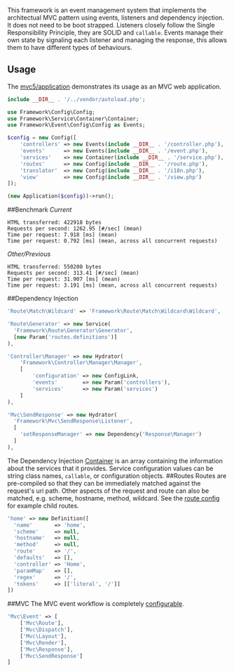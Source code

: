 This framework is an event management system that implements the architectual MVC pattern using events, listeners and dependency injection. It does not need to be boot strapped. Listeners closely follow the Single Responsibility Principle, they are SOLID and `callable`. Events manage their own state by signaling each listener and managing the response, this allows them to have different types of behaviours.

Usage
--
The <a href="https://github.com/mvc5/application">mvc5/application</a> demonstrates its usage as an MVC web application.

```php
include __DIR__ . '/../vendor/autoload.php';
```
```php
use Framework\Config\Config;
use Framework\Service\Container\Container;
use Framework\Event\Config\Config as Events;

$config = new Config([
    'controllers' => new Events(include __DIR__ . '/controller.php'),
    'events'      => new Events(include __DIR__ . '/event.php'),
    'services'    => new Container(include __DIR__ . '/service.php'),
    'routes'      => new Config(include __DIR__ . '/route.php'),
    'translator'  => new Config(include __DIR__ . '/i18n.php'),
    'view'        => new Config(include __DIR__ . '/view.php')
]);
```
```php
(new Application($config))->run();
```
##Benchmark
*Current*
```
HTML transferred: 422918 bytes
Requests per second: 1262.95 [#/sec] (mean)
Time per request: 7.918 [ms] (mean)
Time per request: 0.792 [ms] (mean, across all concurrent requests)
```
*Other/Previous*
```
HTML transferred: 550200 bytes
Requests per second: 313.41 [#/sec] (mean)
Time per request: 31.907 [ms] (mean)
Time per request: 3.191 [ms] (mean, across all concurrent requests)
```
##Dependency Injection
```php
'Route\Match\Wildcard' => 'Framework\Route\Match\Wildcard\Wildcard',
```
```php
'Route\Generator' => new Service(
  'Framework\Route\Generator\Generator', 
  [new Param('routes.definitions')]
),
```
```php
'Controller\Manager' => new Hydrator(
    'Framework\Controller\Manager\Manager',
    [
        'configuration' => new ConfigLink,
        'events'        => new Param('controllers'),
        'services'      => new Param('services')
    ]
),
```
```php
'Mvc\SendResponse' => new Hydrator(
  'Framework\Mvc\SendResponse\Listener',
  [
    'setResponseManager' => new Dependency('Response\Manager')
  ]
),
```
The Dependency Injection <a href="https://github.com/mvc5/application/blob/master/config/service.php">Container</a> is an array containing the information about the services that it provides. Service configuration values can be string class names, `callable`, or configuration objects.
##Routes
Routes are pre-compiled so that they can be immediately matched against the request's uri path. Other aspects of the request and route can also be matched, e.g. scheme, hostname, method, wildcard. See the <a href="https://github.com/mvc5/application/blob/master/config/route.php">route config</a> for example child routes.
```php
'home' => new Definition([
  'name'       => 'home',
  'scheme'     => null,
  'hostname'   => null,
  'method'     => null,
  'route'      => '/',
  'defaults'   => [],
  'controller' => 'Home',
  'paramMap'   => [],
  'regex'      => '/',
  'tokens'     => [['literal', '/']]
])
```
##MVC
The MVC event workflow is completely <a href="https://github.com/mvc5/application/blob/master/config/event.php">configurable</a>.
```php
'Mvc\Event' => [
    ['Mvc\Route'],
    ['Mvc\Dispatch'],
    ['Mvc\Layout'],
    ['Mvc\Render'],
    ['Mvc\Response'],
    ['Mvc\SendResponse']
]
```
